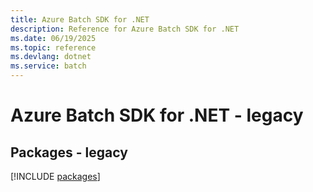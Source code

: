 ```yaml
---
title: Azure Batch SDK for .NET
description: Reference for Azure Batch SDK for .NET
ms.date: 06/19/2025
ms.topic: reference
ms.devlang: dotnet
ms.service: batch
---
```

# Azure Batch SDK for .NET - legacy
## Packages - legacy
[!INCLUDE [packages](batch-index.md)]